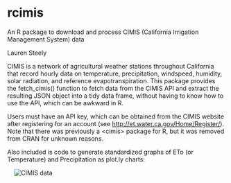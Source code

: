 # rcimis
An R package to download and process CIMIS (California Irrigation Management System) data

Lauren Steely

CIMIS is a network of agricultural weather stations throughout California that record hourly data on temperature, precipitation, windspeed, humidity, solar radiation, and reference evapotranspiration. This package provides the fetch_cimis() function to fetch data from the CIMIS API and extract the resulting JSON object into a tidy data frame, without having to know how to use the API, which can be awkward in R.

Users must have an API key, which can be obtained from the CIMIS website after registering for an account (see http://et.water.ca.gov/Home/Register/). Note that there was previously a \<cimis\> package for R, but it was removed from CRAN for unknown reasons.

Also included is code to generate standardized graphs of ETo (or Temperature) and Precipitation as plot.ly charts:
<div>    <img src="https://plot.ly/~modalmixture/16.png?share_key=eNjBrBjBppyACNJLDnGsmH" alt="CIMIS data" style="max-width: 100%;" onerror="this.onerror=null;this.src='https://plot.ly/404.png';" />    <script data-plotly="modalmixture:16" sharekey-plotly="eNjBrBjBppyACNJLDnGsmH" src="https://plot.ly/embed.js" async></script></div>
